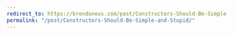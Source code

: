 ```yaml
---
redirect_to: https://brendoneus.com/post/Constructors-Should-Be-Simple-and-Stupid/
permalink: "/post/Constructors-Should-Be-Simple-and-Stupid/"
---
```


